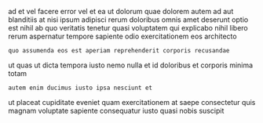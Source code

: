 <!--
title: Up-sized client-driven implementation
author: Meaghan
date: 2014-12-05-1837
link: 2014-12-05-1837-up-sized-client-driven-implementation
tags: [directive,system,templates,JVM]
-->

ad et vel facere error vel et ea
ut dolorum quae dolorem autem ad
aut blanditiis at nisi ipsum adipisci
rerum doloribus omnis amet deserunt optio est nihil
ab quo veritatis tenetur quasi voluptatem qui explicabo nihil libero
rerum aspernatur tempore sapiente odio exercitationem eos architecto
 	quo assumenda eos est aperiam reprehenderit corporis recusandae
ut quas ut dicta tempora iusto nemo
nulla et id doloribus et corporis minima totam
 	autem enim ducimus iusto ipsa nesciunt et
ut placeat cupiditate eveniet
quam exercitationem at saepe consectetur quis
magnam voluptate sapiente consequatur iusto quasi nobis suscipit